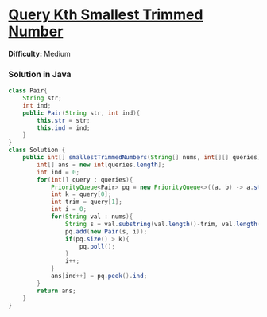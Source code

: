 # [Query Kth Smallest Trimmed Number](https://leetcode.com/problems/query-kth-smallest-trimmed-number/)
**Difficulty:** Medium

### Solution in Java
```java
class Pair{
    String str;
    int ind;
    public Pair(String str, int ind){
        this.str = str;
        this.ind = ind;
    }
}
class Solution {
    public int[] smallestTrimmedNumbers(String[] nums, int[][] queries) {
        int[] ans = new int[queries.length];
        int ind = 0;
        for(int[] query : queries){
            PriorityQueue<Pair> pq = new PriorityQueue<>((a, b) -> a.str.equals(b.str) ? b.ind - a.ind : b.str.compareTo(a.str));
            int k = query[0];
            int trim = query[1];
            int i = 0;
            for(String val : nums){
                String s = val.substring(val.length()-trim, val.length());
                pq.add(new Pair(s, i));
                if(pq.size() > k){
                    pq.poll();
                }
                i++;
            }
            ans[ind++] = pq.peek().ind;
        }
        return ans;
    }
}
```
